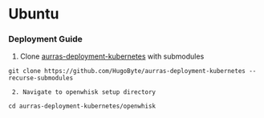 # Ubuntu

### Deployment Guide

1. Clone [aurras-deployment-kubernetes](https://github.com/HugoByte/aurras-deployment-kubernetes) with submodules

```text
git clone https://github.com/HugoByte/aurras-deployment-kubernetes --recurse-submodules
```

     2. Navigate to openwhisk setup directory

```text
cd aurras-deployment-kubernetes/openwhisk
```

